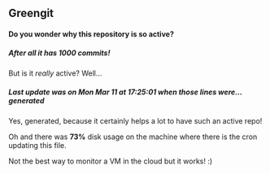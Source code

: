 ## Greengit

#### Do you wonder why this repository is so active?

##### After all it has 1000 commits!

But is it *really* active? Well...

##### Last update was on Mon Mar 11 at 17:25:01 when those lines were... generated

Yes, generated, because it certainly helps a lot to have such an active repo!

Oh and there was **73%** disk usage on the machine
where there is the cron updating this file.

Not the best way to monitor a VM in the cloud but it works! :)
